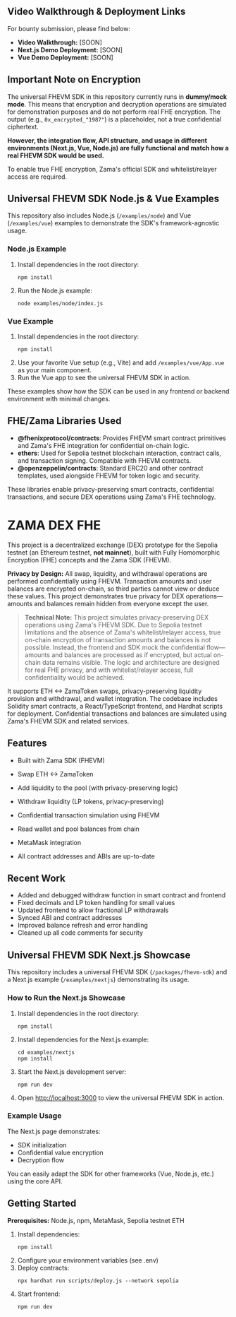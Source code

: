 ## Video Walkthrough & Deployment Links

For bounty submission, please find below:

- **Video Walkthrough:** [SOON]
- **Next.js Demo Deployment:** [SOON]
- **Vue Demo Deployment:** [SOON]


## Important Note on Encryption

The universal FHEVM SDK in this repository currently runs in **dummy/mock mode**. This means that encryption and decryption operations are simulated for demonstration purposes and do not perform real FHE encryption. The output (e.g., `0x_encrypted_"1987"`) is a placeholder, not a true confidential ciphertext.

**However, the integration flow, API structure, and usage in different environments (Next.js, Vue, Node.js) are fully functional and match how a real FHEVM SDK would be used.**

To enable true FHE encryption, Zama's official SDK and whitelist/relayer access are required.
## Universal FHEVM SDK Node.js & Vue Examples

This repository also includes Node.js (`/examples/node`) and Vue (`/examples/vue`) examples to demonstrate the SDK's framework-agnostic usage.

### Node.js Example
1. Install dependencies in the root directory:
   ```
   npm install
   ```
2. Run the Node.js example:
   ```
   node examples/node/index.js
   ```

### Vue Example
1. Install dependencies in the root directory:
   ```
   npm install
   ```
2. Use your favorite Vue setup (e.g., Vite) and add `/examples/vue/App.vue` as your main component.
3. Run the Vue app to see the universal FHEVM SDK in action.

These examples show how the SDK can be used in any frontend or backend environment with minimal changes.

## FHE/Zama Libraries Used

- **@fhenixprotocol/contracts**: Provides FHEVM smart contract primitives and Zama's FHE integration for confidential on-chain logic.
- **ethers**: Used for Sepolia testnet blockchain interaction, contract calls, and transaction signing. Compatible with FHEVM contracts. 
- **@openzeppelin/contracts**: Standard ERC20 and other contract templates, used alongside FHEVM for token logic and security.

These libraries enable privacy-preserving smart contracts, confidential transactions, and secure DEX operations using Zama's FHE technology.





# ZAMA DEX FHE

This project is a decentralized exchange (DEX) prototype for the Sepolia testnet (an Ethereum testnet, **not mainnet**), built with Fully Homomorphic Encryption (FHE) concepts and the Zama SDK (FHEVM).


**Privacy by Design:** All swap, liquidity, and withdrawal operations are performed confidentially using FHEVM. Transaction amounts and user balances are encrypted on-chain, so third parties cannot view or deduce these values. This project demonstrates true privacy for DEX operations—amounts and balances remain hidden from everyone except the user.

> **Technical Note:**
> This project simulates privacy-preserving DEX operations using Zama's FHEVM SDK. Due to Sepolia testnet limitations and the absence of Zama's whitelist/relayer access, true on-chain encryption of transaction amounts and balances is not possible. Instead, the frontend and SDK mock the confidential flow—amounts and balances are processed as if encrypted, but actual on-chain data remains visible. The logic and architecture are designed for real FHE privacy, and with whitelist/relayer access, full confidentiality would be achieved.

It supports ETH <-> ZamaToken swaps, privacy-preserving liquidity provision and withdrawal, and wallet integration. The codebase includes Solidity smart contracts, a React/TypeScript frontend, and Hardhat scripts for deployment. Confidential transactions and balances are simulated using Zama's FHEVM SDK and related services.



## Features

- Built with Zama SDK (FHEVM)

- Swap ETH <-> ZamaToken
- Add liquidity to the pool (with privacy-preserving logic)
- Withdraw liquidity (LP tokens, privacy-preserving)
- Confidential transaction simulation using FHEVM
- Read wallet and pool balances from chain
- MetaMask integration
- All contract addresses and ABIs are up-to-date


## Recent Work

- Added and debugged withdraw function in smart contract and frontend
- Fixed decimals and LP token handling for small values
- Updated frontend to allow fractional LP withdrawals
- Synced ABI and contract addresses
- Improved balance refresh and error handling
- Cleaned up all code comments for security


## Universal FHEVM SDK Next.js Showcase

This repository includes a universal FHEVM SDK (`/packages/fhevm-sdk`) and a Next.js example (`/examples/nextjs`) demonstrating its usage.

### How to Run the Next.js Showcase

1. Install dependencies in the root directory:
   ```
   npm install
   ```
2. Install dependencies for the Next.js example:
   ```
   cd examples/nextjs
   npm install
   ```
3. Start the Next.js development server:
   ```
   npm run dev
   ```
4. Open [http://localhost:3000](http://localhost:3000) to view the universal FHEVM SDK in action.

### Example Usage

The Next.js page demonstrates:
- SDK initialization
- Confidential value encryption
- Decryption flow

You can easily adapt the SDK for other frameworks (Vue, Node.js, etc.) using the core API.


## Getting Started

**Prerequisites:** Node.js, npm, MetaMask, Sepolia testnet ETH

1. Install dependencies:
   ```
   npm install
   ```
2. Configure your environment variables (see .env)
3. Deploy contracts:
   ```
   npx hardhat run scripts/deploy.js --network sepolia
   ```
4. Start frontend:
   ```
   npm run dev
   ```


